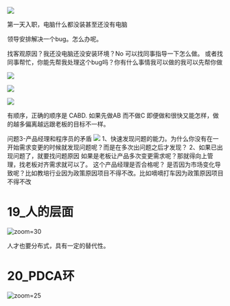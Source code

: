 ![](Pasted%20image%2020231219145049.png)

第一天入职，电脑什么都没装甚至还没有电脑

领导安排解决一个bug。怎么办呢。

找客观原因？我还没电脑还没安装环境？No
可以找同事指导一下怎么做。
或者找同事帮忙，你能先帮我处理这个bug吗？你有什么事情我可以做的我可以先帮你做

![](Pasted%20image%2020231219145104.png)

![](Pasted%20image%2020231219145110.png)

![](Pasted%20image%2020231219145118.png)

有顺序，正确的顺序是 CABD.
如果先做AB 而不做C 即便做和很快又能怎样，做的越多偏离越远跟老板的目标不一样。


问题3-产品经理和程序员的矛盾
![](Pasted%20image%2020231219145156.png)
1、快速发现问题的能力。为什么你没有在一开始需求变更的时候就发现问题呢？而是在多次出问题之后才发现？
2、如果已出现问题了，就要找问题原因
如果是老板让产品多次变更需求呢？那就得向上管理，找老板对齐需求就可以了。
这个产品经理是否合格呢？
是否因为市场变化导致呢？比如教培行业因为政策原因项目不得不改。比如嘀嘀打车因为政策原因项目不得不改

# 19_人的层面

![zoom=30](Pasted%20image%2020231217233500.png)

人才也要分布式，具有一定的替代性。

# 20_PDCA环

![zoom=25](Pasted%20image%2020231217233835.png)

